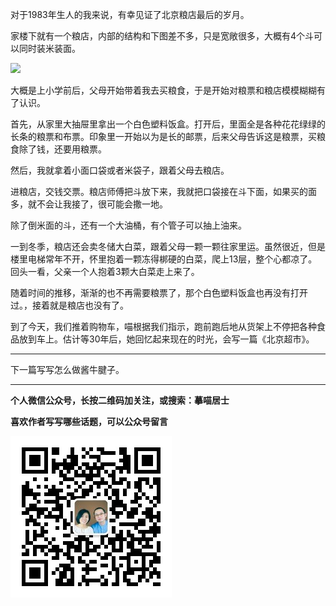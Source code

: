 对于1983年生人的我来说，有幸见证了北京粮店最后的岁月。

家楼下就有一个粮店，内部的结构和下图差不多，只是宽敞很多，大概有4个斗可以同时装米装面。

![](http://upload-images.jianshu.io/upload_images/51001-266cc6566f680bb4.jpg)

大概是上小学前后，父母开始带着我去买粮食，于是开始对粮票和粮店模模糊糊有了认识。

首先，从家里大抽屉里拿出一个白色塑料饭盒。打开后，里面全是各种花花绿绿的长条的粮票和布票。印象里一开始以为是长的邮票，后来父母告诉这是粮票，买粮食除了钱，还要用粮票。

然后，我就拿着小面口袋或者米袋子，跟着父母去粮店。

进粮店，交钱交票。粮店师傅把斗放下来，我就把口袋接在斗下面，如果买的面多，就不会让我接了，很可能会撒一地。

除了倒米面的斗，还有一个大油桶，有个管子可以抽上油来。

一到冬季，粮店还会卖冬储大白菜，跟着父母一颗一颗往家里运。虽然很近，但是楼里电梯常年不开，怀里抱着一颗冻得梆硬的白菜，爬上13层，整个心都凉了。回头一看，父亲一个人抱着3颗大白菜走上来了。

随着时间的推移，渐渐的也不再需要粮票了，那个白色塑料饭盒也再没有打开过。，接着就是粮店也没有了。

到了今天，我们推着购物车，喵根据我们指示，跑前跑后地从货架上不停把各种食品放到车上。估计等30年后，她回忆起来现在的时光，会写一篇《北京超市》。

***

下一篇写写怎么做酱牛腱子。

***

**个人微信公众号，长按二维码加关注，或搜索：摹喵居士**

**喜欢作者写写哪些话题，可以公众号留言**

![](https://github.com/jiluofu/jiluofu.github.com/raw/master/momiaojushi/static/qrcode.jpg)